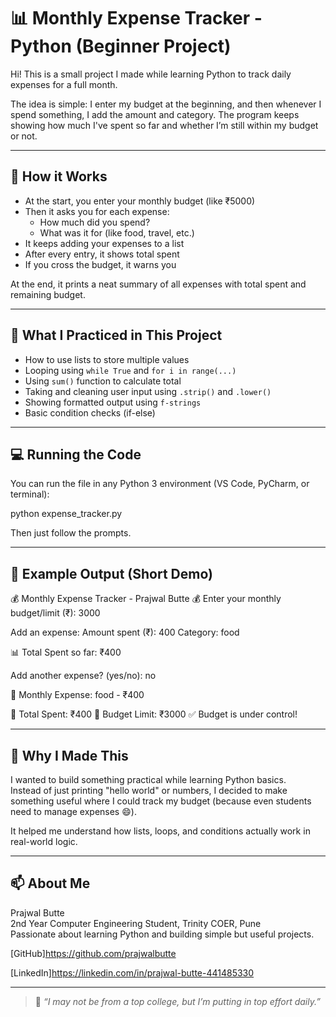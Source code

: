 # 📊 Monthly Expense Tracker - Python (Beginner Project)

Hi! This is a small project I made while learning Python to track daily expenses for a full month.

The idea is simple: I enter my budget at the beginning, and then whenever I spend something, I add the amount and category. The program keeps showing how much I've spent so far and whether I’m still within my budget or not.

---

## 🔧 How it Works

- At the start, you enter your monthly budget (like ₹5000)
- Then it asks you for each expense:
  - How much did you spend?
  - What was it for (like food, travel, etc.)
- It keeps adding your expenses to a list
- After every entry, it shows total spent
- If you cross the budget, it warns you

At the end, it prints a neat summary of all expenses with total spent and remaining budget.

---

## 🧠 What I Practiced in This Project

- How to use lists to store multiple values
- Looping using `while True` and `for i in range(...)`
- Using `sum()` function to calculate total
- Taking and cleaning user input using `.strip()` and `.lower()`
- Showing formatted output using `f-strings`
- Basic condition checks (if-else)

---

## 💻 Running the Code

You can run the file in any Python 3 environment (VS Code, PyCharm, or terminal):

python expense_tracker.py

Then just follow the prompts.

---

## 📌 Example Output (Short Demo)

💰 Monthly Expense Tracker - Prajwal Butte 💰
Enter your monthly budget/limit (₹): 3000

Add an expense:
Amount spent (₹): 400
Category: food

📊 Total Spent so far: ₹400

Add another expense? (yes/no): no

🧾 Monthly Expense:
food - ₹400

💸 Total Spent: ₹400
💼 Budget Limit: ₹3000
✅ Budget is under control!

---

## 🔎 Why I Made This

I wanted to build something practical while learning Python basics.  
Instead of just printing "hello world" or numbers, I decided to make something useful where I could track my budget (because even students need to manage expenses 😄).

It helped me understand how lists, loops, and conditions actually work in real-world logic.

---

## 📫 About Me

Prajwal Butte  
2nd Year Computer Engineering Student, Trinity COER, Pune  
Passionate about learning Python and building simple but useful projects.

[GitHub]https://github.com/prajwalbutte 

[LinkedIn]https://linkedin.com/in/prajwal-butte-441485330

---

> 📌 *“I may not be from a top college, but I’m putting in top effort daily.”*
